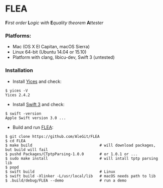# FLEA
**F***irst* *order* **L***ogic* w*ith* **E***quality* *theorem* **A***ttester*

### Platforms:
- Mac (OS X El Capitan, macOS Sierra)
- Linux 64-bit (Ubuntu 14.04 or 15.10)
- Platform with clang, libicu-dev, Swift 3 (untested)

### Installation

- Install [Yices](http://yices.csl.sri.com) and check:
```
$ yices -V
Yices 2.4.2
```
- Install [Swift 3](https://swift.org/download/) and check:
```
$ swift -version
Apple Swift version 3.0 ...
```
- Build and run [FLEA](https://github.com/AleGit/FLEA):
```
$ git clone https://github.com/AleGit/FLEA
$ cd FLEA
$ make build                              # will download packages, but build will fail
$ pushd Packages/CTptpParsing-1.0.0       # or 1.0.1 or ...
$ sudo make install                       # will intall tptp parsing lib
$ popd
$ swift build                             # Linux
$ swift build -Xlinker -L/usr/local/lib   # macOS needs path to lib
$ .build/debug/FLEA --demo                # run a demo
```

